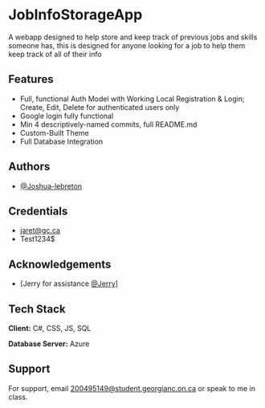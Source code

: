 
# JobInfoStorageApp

A webapp designed to help store and keep track of previous jobs and skills someone has, this is designed for anyone looking for a job to help them keep track of all of their info


## Features

- Full, functional Auth Model with Working Local Registration & Login; Create, Edit, Delete for authenticated users only
- Google login fully functional
- Min 4 descriptively-named commits, full README.md
- Custom-Built Theme
- Full Database Integration


## Authors

- [@Joshua-lebreton](https://www.github.com/Joshua-lebreton)


## Credentials 

- jaret@gc.ca
- Test1234$
## Acknowledgements

 - [Jerry for assistance [@Jerry](https://github.com/R3DM00NS5222)]


## Tech Stack

**Client:** C#, CSS, JS, SQL

**Database Server:** Azure


## Support

For support, email 200495149@student.georgianc.on.ca or speak to me in class.

